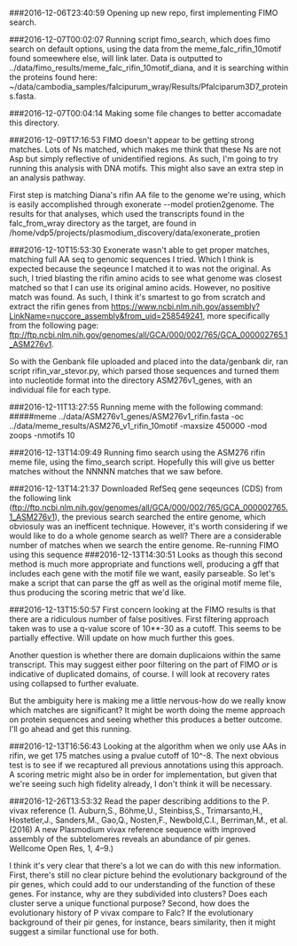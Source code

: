 ###2016-12-06T23:40:59
Opening up new repo, first implementing FIMO search.

###2016-12-07T00:02:07
Running script fimo_search, which does fimo search on default options, using the data from the meme_falc_rifin_10motif found someewhere else, will link later. Data is outputted to ../data/fimo_results/meme_falc_rifin_10motif_diana, and it is searching within the proteins found here: ~/data/cambodia_samples/falcipurum_wray/Results/Pfalciparum3D7_proteins.fasta.

###2016-12-07T00:04:14
Making some file changes to better accomadate this directory.

###2016-12-09T17:16:53
FIMO doesn't appear to be getting strong matches. Lots of Ns matched, which makes me think that these Ns are not Asp but simply reflective of unidentified regions. As such, I'm going to try running this analysis with DNA motifs. This might also save an extra step in an analysis pathway.

First step is matching Diana's rifin AA file to the genome we're using, which is easily accomplished through exonerate --model protien2genome. The results for that analyses, which used the transcripts found in the falc_from_wray directory as the target, are found in /home/vdp5/projects/plasmodium_discovery/data/exonerate_protien

###2016-12-10T15:53:30
Exonerate wasn't able to get proper matches, matching full AA seq to genomic sequences I tried. Which I think is expected because the seqeunce I matched it to was not the original. As such, I tried blasting the rifin amino acids to see what genome was closest matched so that I can use its original amino acids. However, no positive match was found. As such, I think it's smartest to go from scratch and extract the rifin genes from https://www.ncbi.nlm.nih.gov/assembly?LinkName=nuccore_assembly&from_uid=258549241, more specifically from the following page: ftp://ftp.ncbi.nlm.nih.gov/genomes/all/GCA/000/002/765/GCA_000002765.1_ASM276v1.

So with the Genbank file uploaded and placed into the data/genbank dir, ran script rifin_var_stevor.py, which parsed those sequences and turned them into nucleotide format into the directory ASM276v1_genes, with an individual file for each type.

###2016-12-11T13:27:55
Running meme with the following command:
#####meme ../data/ASM276v1_genes/ASM276v1_rifin.fasta -oc ../data/meme_results/ASM276_v1_rifin_10motif -maxsize 450000 -mod zoops -nmotifs 10

###2016-12-13T14:09:49
Running fimo search using the ASM276 rifin meme file, using the fimo_search script. Hopefully this will give us better matches without the NNNNN matches that we saw before.

###2016-12-13T14:21:37
Downloaded RefSeq gene seqeunces (CDS) from the following link (ftp://ftp.ncbi.nlm.nih.gov/genomes/all/GCA/000/002/765/GCA_000002765.1_ASM276v1), the previous search searched the entire genome, which obviosuly was an inefficent technique. However, it's worth considering if we would like to do a whole genome search as well? There are a considerable number of matches when we search the entire genome. Re-running FIMO using this sequence
###2016-12-13T14:30:51
Looks as though this second method is much more appropriate and functions well, producing a gff that includes each gene with the motif file we want, easily parseable. So let's make a script that can parse the gff as well as the original motif meme file, thus producing the scoring metric that we'd like.

###2016-12-13T15:50:57
First concern looking at the FIMO results is that there are a ridiculous number of false positives. First filtering approach taken was to use a q-value score of 10**-30 as a cutoff. This seems to be partially effective. Will update on how much further this goes.

Another question is whether there are domain duplicaions within the same transcript. This may suggest either poor filtering on the part of FIMO *or* is indicative of duplicated domains, of course. I will look at recovery rates using collapsed to further evaluate.

But the ambiguity here is making me a little nervous-how do we really know which matches are significant? It might be worth doing the meme approach on protein sequences and seeing whether this produces a better outcome. I'll go ahead and get this running.

###2016-12-13T16:56:43
Looking at the algorithm when we only use AAs in rifin, we get 175 matches using a pvalue cutoff of 10^-8. The next obvious test is to see if we recaptured all previous annotations using this approach. A scoring metric might also be in order for implementation, but given that we're seeing such high fidelity already, I don't think it will be necessary.

###2016-12-26T13:53:32
Read the paper describing additions to the P. vivax reference (1. Auburn,S., Böhme,U., Steinbiss,S., Trimarsanto,H., Hostetler,J., Sanders,M., Gao,Q., Nosten,F., Newbold,C.I., Berriman,M., et al. (2016) A new Plasmodium vivax reference sequence with improved assembly of the subtelomeres reveals an abundance of pir genes. Wellcome Open Res, 1, 4–9.)

I think it's very clear that there's a lot we can do with this new information. First, there's still no clear picture behind the evolutionary background of the pir genes, which could add to our understanding of the function of these genes. For instance, why are they subdivided into clusters? Does each cluster serve a unique functional purpose? Second, how does the evolutionary history of P vivax compare to Falc? If the evolutionary background of their pir genes, for instance, bears similarity, then it might suggest a  similar functional use for both. 